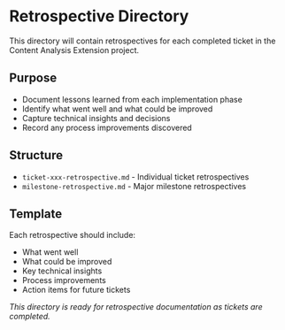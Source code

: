 # Retrospective Directory

This directory will contain retrospectives for each completed ticket in the Content Analysis Extension project.

## Purpose
- Document lessons learned from each implementation phase
- Identify what went well and what could be improved
- Capture technical insights and decisions
- Record any process improvements discovered

## Structure
- `ticket-xxx-retrospective.md` - Individual ticket retrospectives
- `milestone-retrospective.md` - Major milestone retrospectives

## Template
Each retrospective should include:
- What went well
- What could be improved
- Key technical insights
- Process improvements
- Action items for future tickets

*This directory is ready for retrospective documentation as tickets are completed.*

